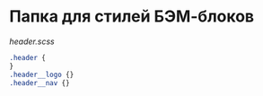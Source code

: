 # Папка для стилей БЭМ-блоков

_header.scss_

```css
.header {
}
.header__logo {}
.header__nav {}
```
